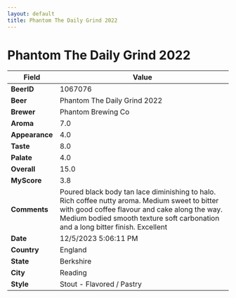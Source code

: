 ```yaml
---
layout: default
title: Phantom The Daily Grind 2022
---
```


# Phantom The Daily Grind 2022

| Field         | Value     |
|---------------|-----------|
| **BeerID** | 1067076 |
| **Beer** | Phantom The Daily Grind 2022 |
| **Brewer** | Phantom Brewing Co |
| **Aroma** | 7.0 |
| **Appearance** | 4.0 |
| **Taste** | 8.0 |
| **Palate** | 4.0 |
| **Overall** | 15.0 |
| **MyScore** | 3.8 |
| **Comments** | Poured black body tan lace diminishing to halo. Rich coffee nutty aroma. Medium sweet to bitter with good coffee flavour and cake along the way. Medium bodied smooth texture soft carbonation and a long bitter finish. Excellent  |
| **Date** | 12/5/2023 5:06:11 PM |
| **Country** | England |
| **State** | Berkshire |
| **City** | Reading |
| **Style** | Stout - Flavored / Pastry |
